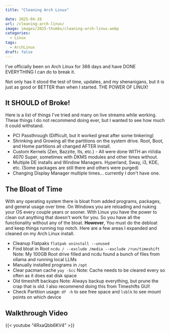 ```yaml
---
title: "Cleaning Arch Linux"

date: 2025-04-28
url: /cleaning-arch-linux/
image: images/2025-thumbs/cleaning-arch-linux.webp
categories:
  - Linux
tags:
  - ArchLinux
draft: false
---
```

I've officially been on Arch Linux for 366 days and have DONE EVERYTHING I can do to break it. 
<!--more-->

Not only has it stood the test of time, updates, and my shenanigans, but it is just as good or BETTER than when I started. THE POWER OF LINUX!

## It SHOULD of Broke!

Here is a list of things I've tried and many on live streams while working. These things I do not recommend doing ever, but I wanted to see how much it could withstand.

- PCI Passthrough (Difficult, but it worked great after some tinkering)
- Shrinking and Growing all the partitions on the system drive. Root, Boot, and Home partitions all changed AFTER install.
- Custom Kernels (Zen, Bazzite, lts, etc.) - All were done WITH an nVidia 4070 Super, sometimes with DKMS modules and other times without.
- Multiple DE installs and Window Managers. Hyperland, Sway, i3, KDE, etc. (Some packages are still there and others were purged)
- Changing Display Manager multiple times... currently I don't have one.

## The Bloat of Time

With any operating system there is bloat from added programs, packages, and general usage over time. On Windows you are reloading and nuking your OS every couple years or sooner. With Linux you have the power to clean out anything that doesn't work for you. So you have all the functionality without any of the bloat. **However**, You must do the debloat and keep things running top notch. Here are a few areas I expanded and cleaned on my Arch Linux install. 

- Cleanup Flatpaks `flatpak uninstall --unused`
- Find bloat in Root `ncdu / --exclude /media --exclude /run/timeshift` Note: My 100GB Root drive filled and ncdu found a bunch of files from ollama and running local LLMs
- Manually installed programs in `/opt`
- Clear pacman cache `yay -Scc` Note: Cache needs to be cleared every so often as it does eat disk space
- Old timeshift backups Note: Always backup everything, but prune the crap that is old. I also recommend doing this from Timeshifts GUI!
- Check Partition usage: `df -h` to see free space and `lsblk` to see mount points on which device

## Walkthrough Video

{{< youtube "4RxaQbb6KV4" >}}
